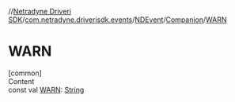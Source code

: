 //[Netradyne Driveri SDK](../../../index.md)/[com.netradyne.driverisdk.events](../../index.md)/[NDEvent](../index.md)/[Companion](index.md)/[WARN](-w-a-r-n.md)



# WARN  
[common]  
Content  
const val [WARN](-w-a-r-n.md): [String](https://kotlinlang.org/api/latest/jvm/stdlib/kotlin/-string/index.html)  



